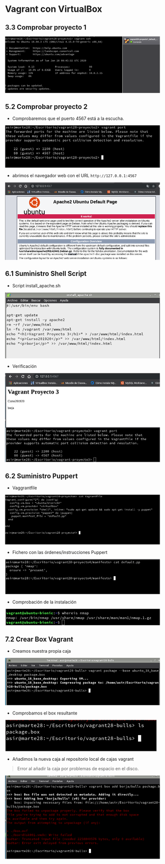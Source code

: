 # Vagrant con VirtualBox

## 3.3 Comprobar proyecto 1


![](img/1.png)

## 5.2 Comprobar proyecto 2

* Comprobaremos que el puerto 4567 está a la escucha.

![](img/2.png)

* abrimos el navegador web con el URL ``` http://127.0.0.1:4567 ```

![](img/3.png)

## 6.1 Suministro Shell Script

* Script install_apache.sh

![](img/5.png)

* Verificación

![](img/4.png)

## 6.2 Suministro Puppert

* Vaggrantfile

![](img/7.png)

* Fichero con las órdenes/instrucciones Puppert

![](img/8.png)

* Comprobación de la instalación

![](img/6.png)

## 7.2 Crear Box Vagrant

* Creamos nuestra propia caja

![](img/18.png)

* Comprobamos el box resultante

![](img/16.png)

* Añadimos la nueva caja al repositorio local de cajas vagrant

> Error al añadir la caja por problemas de espacio en el disco.

![](img/17.png)
